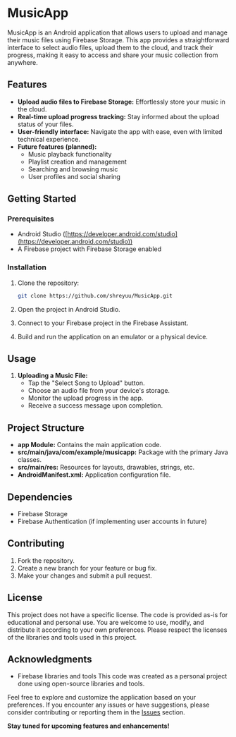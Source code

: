 # MusicApp

MusicApp is an Android application that allows users to upload and manage their music files using Firebase Storage. This app provides a straightforward interface to select audio files, upload them to the cloud, and track their progress, making it easy to access and share your music collection from anywhere.

## Features

- **Upload audio files to Firebase Storage:** Effortlessly store your music in the cloud.
- **Real-time upload progress tracking:** Stay informed about the upload status of your files.
- **User-friendly interface:** Navigate the app with ease, even with limited technical experience.
- **Future features (planned):**
    - Music playback functionality
    - Playlist creation and management
    - Searching and browsing music
    - User profiles and social sharing

## Getting Started

### Prerequisites

- Android Studio ([https://developer.android.com/studio](https://developer.android.com/studio))
- A Firebase project with Firebase Storage enabled

### Installation

1. Clone the repository:

   ```bash
   git clone https://github.com/shreyuu/MusicApp.git
   ```

2. Open the project in Android Studio.
3. Connect to your Firebase project in the Firebase Assistant.
4. Build and run the application on an emulator or a physical device.

## Usage

1. **Uploading a Music File:**
   - Tap the "Select Song to Upload" button.
   - Choose an audio file from your device's storage.
   - Monitor the upload progress in the app.
   - Receive a success message upon completion.

## Project Structure

- **app Module:** Contains the main application code.
- **src/main/java/com/example/musicapp:** Package with the primary Java classes.
- **src/main/res:** Resources for layouts, drawables, strings, etc.
- **AndroidManifest.xml:** Application configuration file.

## Dependencies

- Firebase Storage
- Firebase Authentication (if implementing user accounts in future)

## Contributing

1. Fork the repository.
2. Create a new branch for your feature or bug fix.
3. Make your changes and submit a pull request.

## License

This project does not have a specific license. The code is provided as-is for educational and personal use. You are welcome to use, modify, and distribute it according to your own preferences. Please respect the licenses of the libraries and tools used in this project.

## Acknowledgments

- Firebase libraries and tools
This code was created as a personal project done using open-source libraries and tools.

Feel free to explore and customize the application based on your preferences. If you encounter any issues or have suggestions, please consider contributing or reporting them in the [Issues](https://github.com/shreyuu/MusicApp/issues) section.

**Stay tuned for upcoming features and enhancements!**
